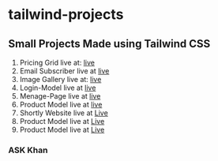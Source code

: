 # tailwind-projects
## Small Projects Made using Tailwind CSS
1. Pricing Grid live at: [live](https://pricing-grid-askhan.netlify.app/)
2. Email Subscriber live at [live](https://email-subscriber-askhan.netlify.app/)
3. Image Gallery live at: [live](https://image-gallery-askhan.netlify.app/)
4. Login-Model live at [live](https://login-model-askhan.netlify.app/)
5. Menage-Page live at [live](https://manage-page-askhan.netlify.app/)
6. Product Model live at [live](https://product-model-askhan.netlify.app/)
7.  Shortly Website live at [Live](https://shortly-askhan.netlify.app/)
8.   Product Model live at [Live](https://shortly-askhan.netlify.app/)
9.    Product Model live at [Live](https://shortly-askhan.netlify.app/)
### ASK Khan 
